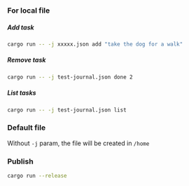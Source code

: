 ### For local file

##### Add task

```bash
cargo run -- -j xxxxx.json add "take the dog for a walk"
```

##### Remove task

```bash
cargo run -- -j test-journal.json done 2
```

##### List tasks

```bash
cargo run -- -j test-journal.json list
```

### Default file

Without `-j` param, the file will be created in `/home`

### Publish

```bash
cargo run --release
```
